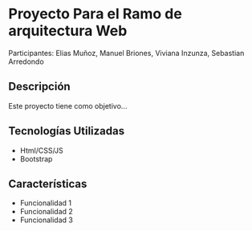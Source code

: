 # Proyecto Para el Ramo de arquitectura Web

Participantes: Elias Muñoz, Manuel Briones, Viviana Inzunza, Sebastian Arredondo

## Descripción

Este proyecto tiene como objetivo...

## Tecnologías Utilizadas

- Html/CSS/JS
- Bootstrap

## Características

- Funcionalidad 1
- Funcionalidad 2
- Funcionalidad 3

